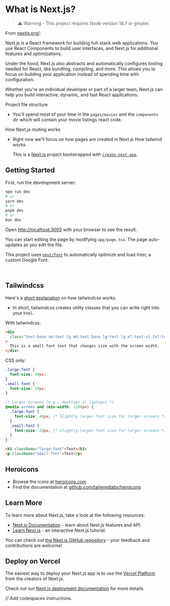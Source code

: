 # What is Next.js?

> ⚠️ Warning - This project requires Node version 18.7 or greater.

From [nextjs.org/](https://nextjs.org/):

Next.js is a React framework for building full-stack web applications. You use React Components to build user interfaces, and Next.js for additional features and optimizations.

Under the hood, Next.js also abstracts and automatically configures tooling needed for React, like bundling, compiling, and more. This allows you to focus on building your application instead of spending time with configuration.

Whether you're an individual developer or part of a larger team, Next.js can help you build interactive, dynamic, and fast React applications.

Project file structure

- You'll spend most of your time in the `pages/movies` and the `components` dir which will contain your movie listings react code.

How Next.js routing works

- Right now we'll focus on how pages are created in Next.js
  How tailwind works

  This is a [Next.js](https://nextjs.org/) project bootstrapped with [`create-next-app`](https://github.com/vercel/next.js/tree/canary/packages/create-next-app).

## Getting Started

First, run the development server:

```bash
npm run dev
# or
yarn dev
# or
pnpm dev
# or
bun dev
```

Open [http://localhost:3000](http://localhost:3000) with your browser to see the result.

You can start editing the page by modifying `app/page.tsx`. The page auto-updates as you edit the file.

This project uses [`next/font`](https://nextjs.org/docs/basic-features/font-optimization) to automatically optimize and load Inter, a custom Google Font.

&nbsp;

## Tailwindcss

Here's a [short explanation](https://tailwindcss.com/docs/utility-first) on how tailwindcss works.

- In short, tailwindcss creates utility classes that you can write right into your `html`.

With tailwindcss:

```html
<div
  class="text-base sm:text-lg md:text-base lg:text-lg xl:text-xl 2xl:text-2xl"
>
  This is a small font text that changes size with the screen width.
</div>
```

CSS only:

```css
.large-font {
  font-size: 40px;
}
.small-font {
  font-size: 20px;
}

/* Larger screens (e.g., desktops or laptops) */
@media screen and (min-width: 1200px) {
  .large-font {
    font-size: 48px; /* Slightly larger font size for larger screens */
  }
  .small-font {
    font-size: 24px; /* Slightly larger font size for larger screens */
  }
}
```

```html
<h1 className="large-font">Text</h1>
<p className="small-font">Text</p>
```

## Heroicons

- Browse the icons at [heroicons.com](https://heroicons.com/)
- Find the documentation at [github.com/tailwindlabs/heroicons](https://github.com/tailwindlabs/heroicons)

## Learn More

To learn more about Next.js, take a look at the following resources:

- [Next.js Documentation](https://nextjs.org/docs) - learn about Next.js features and API.
- [Learn Next.js](https://nextjs.org/learn) - an interactive Next.js tutorial.

You can check out [the Next.js GitHub repository](https://github.com/vercel/next.js/) - your feedback and contributions are welcome!

## Deploy on Vercel

The easiest way to deploy your Next.js app is to use the [Vercel Platform](https://vercel.com/new?utm_medium=default-template&filter=next.js&utm_source=create-next-app&utm_campaign=create-next-app-readme) from the creators of Next.js.

Check out our [Next.js deployment documentation](https://nextjs.org/docs/deployment) for more details.

// Add codespaces instructions.
